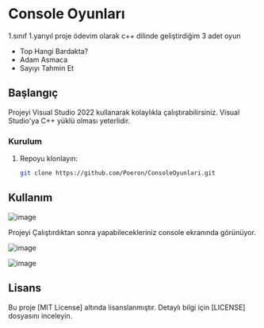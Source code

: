 # Console Oyunları

1.sınıf 1.yarıyıl proje ödevim olarak c++ dilinde geliştirdiğim 3 adet oyun
- Top Hangi Bardakta?
- Adam Asmaca
- Sayıyı Tahmin Et

## Başlangıç

Projeyi Visual Studio 2022 kullanarak kolaylıkla çalıştırabilirsiniz.
Visual Studio'ya C++ yüklü olması yeterlidir.

### Kurulum

1. Repoyu klonlayın:

   ```bash
   git clone https://github.com/Poeron/ConsoleOyunlari.git
   ```

## Kullanım

![image](https://github.com/Poeron/ConsoleOyunlari/assets/94721967/e9a78dc2-9244-4ba5-b422-b26a582c8db6)

Projeyi Çalıştırdıktan sonra yapabilecekleriniz console ekranında görünüyor.

![image](https://github.com/Poeron/ConsoleOyunlari/assets/94721967/14cc88f8-d979-41af-b655-7aa2fc292712)

![image](https://github.com/Poeron/ConsoleOyunlari/assets/94721967/3e8fc8c7-7028-47d9-ba08-325def480731)


## Lisans

Bu proje [MIT License] altında lisanslanmıştır. Detaylı bilgi için [LICENSE] dosyasını inceleyin.

